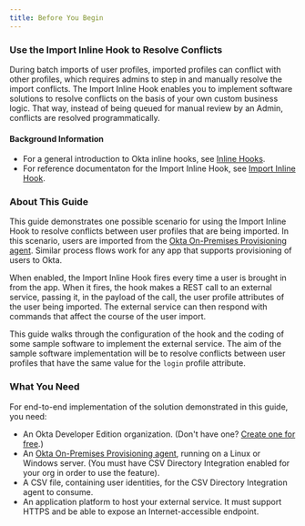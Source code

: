 ```yaml
---
title: Before You Begin
---
```


### Use the Import Inline Hook to Resolve Conflicts

During batch imports of user profiles, imported profiles can conflict with other profiles, which requires admins to step in and manually resolve the import conflicts. The Import Inline Hook enables you to implement software solutions to resolve conflicts on the basis of your own custom business logic. That way, instead of being queued for manual review by an Admin, conflicts are resolved programmatically.

#### Background Information

- For a general introduction to Okta inline hooks, see [Inline Hooks](/docs/concepts/inline-hooks/).
- For reference documentaton for the Import Inline Hook, see [Import Inline Hook](/docs/reference/import-hook/).

### About This Guide

This guide demonstrates one possible scenario for using the Import Inline Hook to resolve conflicts between user profiles that are being imported. In this scenario, users are imported from the [Okta On-Premises Provisioning agent](https://help.okta.com/en/prod/Content/Topics/Directory/directory-integrations-csv.htm). Similar process flows work for any app that supports provisioning of users to Okta.

When enabled, the Import Inline Hook fires every time a user is brought in from the app. When it fires, the hook makes a REST call to an external service, passing it, in the payload of the call, the user profile attributes of the user being imported. The external service can then respond with commands that affect the course of the user import.

This guide walks through the configuration of the hook and the coding of some sample software to implement the external service. The aim of the sample software implementation will be to resolve conflicts between user profiles that have the same value for the `login` profile attribute.

### What You Need

For end-to-end implementation of the solution demonstrated in this guide, you need:

- An Okta Developer Edition organization. (Don't have one? [Create one for free](https://developer.okta.com/signup).)
- An [Okta On-Premises Provisioning agent](https://help.okta.com/en/prod/Content/Topics/Directory/directory-integrations-csv.htm), running on a Linux or Windows server. (You must have CSV Directory Integration enabled for your org in order to use the feature).
- A CSV file, containing user identities, for the CSV Directory Integration agent to consume.
- An application platform to host your external service. It must support HTTPS and be able to expose an Internet-accessible endpoint.  

<StackSelector snippet="platform"/>

<NextSectionLink/>

